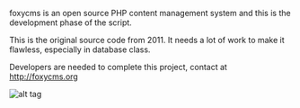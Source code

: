 foxycms is an open source PHP content management system and this is the development phase of the script.

This is the original source code from 2011. It needs a lot of work to make it flawless, especially in database class.

Developers are needed to complete this project, contact at http://foxycms.org


![alt tag](http://foxycms.org/design/cp.png)
